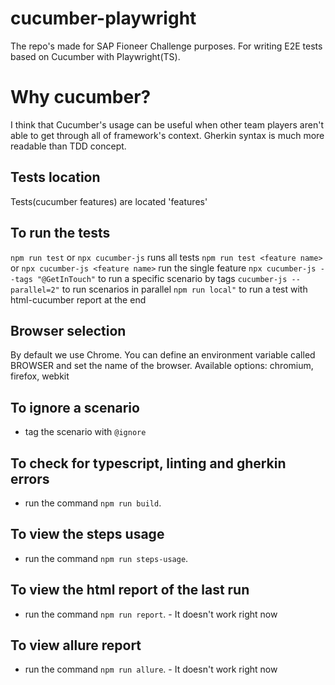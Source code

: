 # cucumber-playwright
The repo's made for SAP Fioneer Challenge purposes.
For writing E2E tests based on Cucumber with Playwright(TS).

# Why cucumber?
I think that Cucumber's usage can be useful when other team players aren't able to get through all of framework's context.
Gherkin syntax is much more readable than TDD concept.

## Tests location
Tests(cucumber features) are located 'features'

## To run the tests
`npm run test` or `npx cucumber-js` runs all tests
`npm run test <feature name>` or `npx cucumber-js <feature name>` run the single feature
`npx cucumber-js --tags "@GetInTouch"` to run a specific scenario by tags
`cucumber-js --parallel=2"` to run scenarios in parallel
`npm run local"` to run a test with html-cucumber report at the end 

## Browser selection
By default we use Chrome. You can define an environment variable called BROWSER and
set the name of the browser. Available options: chromium, firefox, webkit

## To ignore a scenario

- tag the scenario with `@ignore`

## To check for typescript, linting and gherkin errors

- run the command `npm run build`.

## To view the steps usage

- run the command `npm run steps-usage`.

## To view the html report of the last run

- run the command `npm run report`. - It doesn't work right now

## To view allure report
- run the command `npm run allure`. - It doesn't work right now

